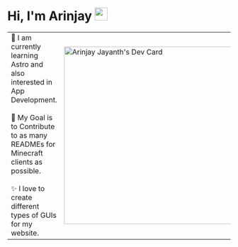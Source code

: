 # Hi, I'm Arinjay <img src="https://github.com/TheDudeThatCode/TheDudeThatCode/blob/master/Assets/Hi.gif" width="29px">
<table>
<tr>
  <td valign="center">
    🌱 I am currently learning Astro and also interested in App Development.<br><br>
    🎯 My Goal is to Contribute to as many READMEs for Minecraft clients as possible.<br><br>
    ✨ I love to create different types of GUIs for my website.<br>
<td >
  <a href="https://app.daily.dev/arinj"><img src="https://api.daily.dev/devcards/048c3447367747ef8d02c8bde938537e.png?r=agh" width="400" alt="Arinjay Jayanth's Dev Card"/></a>
  </td>

</tr>
</table>


<!--
**arinjayj1234/arinjayj1234** is a ✨ _special_ ✨ repository because its `README.md` (this file) appears on your GitHub profile.

Here are some ideas to get you started:

- 🔭 I’m currently working on ...
- 🌱 I’m currently learning ...
- 👯 I’m looking to collaborate on ...
- 🤔 I’m looking for help with ...
- 💬 Ask me about ...
- 📫 How to reach me: ...
- 😄 Pronouns: ...
- ⚡ Fun fact: ...
-->
